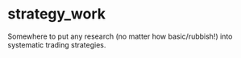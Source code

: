 # strategy_work
Somewhere to put any research (no matter how basic/rubbish!) into systematic trading strategies.

